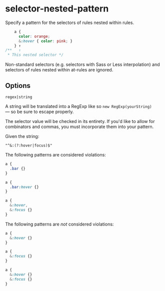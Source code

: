 # selector-nested-pattern

Specify a pattern for the selectors of rules nested within rules.

<!-- prettier-ignore -->
```css
    a {
      color: orange;
      &:hover { color: pink; }
    } ↑
/**   ↑
 * This nested selector */
```

Non-standard selectors (e.g. selectors with Sass or Less interpolation) and selectors of rules nested within at-rules are ignored.

## Options

`regex|string`

A string will be translated into a RegExp like so `new RegExp(yourString)` — so be sure to escape properly.

The selector value will be checked in its entirety. If you'd like to allow for combinators and commas, you must incorporate them into your pattern.

Given the string:

```
"^&:(?:hover|focus)$"
```

The following patterns are considered violations:

<!-- prettier-ignore -->
```css
a {
  .bar {}
}
```

<!-- prettier-ignore -->
```css
a {
  .bar:hover {}
}
```

<!-- prettier-ignore -->
```css
a {
  &:hover,
  &:focus {}
}
```

The following patterns are _not_ considered violations:

<!-- prettier-ignore -->
```css
a {
  &:hover {}
}
```

<!-- prettier-ignore -->
```css
a {
  &:focus {}
}
```

<!-- prettier-ignore -->
```css
a {
  &:hover {}
  &:focus {}
}
```
